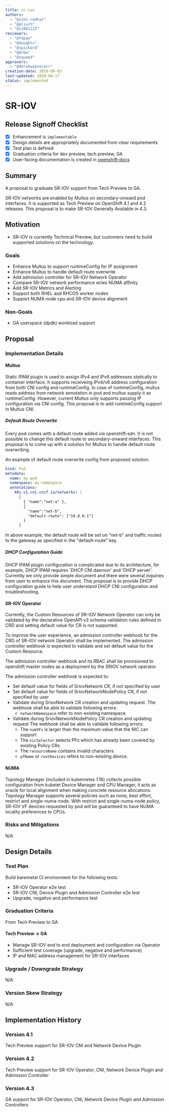 ```yaml
---
title: sr-iov
authors:
  - "@zshi-redhat"
  - "@pliurh"
  - "@s1061123"
reviewers:
  - "@fepan"
  - "@dougbtv"
  - "@vpickard"
  - "@dcbw"
  - "@squeed"
approvers:
  - "@derekwaynecarr"
creation-date: 2019-09-03
last-updated: 2020-08-17
status: implemented
---
```


# SR-IOV

## Release Signoff Checklist

- [x] Enhancement is `implementable`
- [x] Design details are appropriately documented from clear requirements
- [x] Test plan is defined
- [x] Graduation criteria for dev preview, tech preview, GA
- [x] User-facing documentation is created in [openshift-docs](https://github.com/openshift/openshift-docs/)

## Summary

A proposal to graduate SR-IOV support from Tech Preview to GA.

SR-IOV networks are enabled by Multus on secondary-onward pod interfaces.
It is supported as Tech Preview on OpenShift 4.1 and 4.2 releases.
This proposal is to make SR-IOV Generally Available in 4.3.

## Motivation

* SR-IOV is currently Technical Preview, but customers need to build supported
  solutions on the technology.

### Goals

- Enhance Multus to support runtimeConfig for IP assignment
- Enhance Multus to handle default route overwrite
- Add admission controller for SR-IOV Network Operator
- Compare SR-IOV network performance w/wo NUMA affinity
- Add SR-IOV Metrics and Alerting
- Support both RHEL and RHCOS worker nodes
- Support NUMA node cpu and SR-IOV device alignment

### Non-Goals

- GA userspace (dpdk) workload support

## Proposal

### Implementation Details

#### Multus

Static IPAM plugin is used to assign IPv4 and IPv6 addresses statically to
container interface. It supports receiveing IPv4/v6 address configuration from
both CNI config and runtimeConfig. In case of runtimeConfig, multus reads
address from network annotation in pod and multus supply it as runtimeConfig.
However, current Multus only supports passing IP configuration via CNI config.
This proposal is to add runtimeConfig support in Multus CNI.

##### Default Route Overwrite

Every pod comes with a default route added via openshift-sdn. It is not
possible to change this default route to secondary-onward interfaces.
This proposal is to come up with a solution for Multus to handle default
route overwriting.

An example of default route overwrite config from proposed solution:

```yaml
kind: Pod
metadata:
  name: my-pod
  namespace: my-namespace
  annotations:
    k8s.v1.cni.cncf.io/networks: |
      [
        { "name":"net-a" },
        {
          "name":"net-b",
          "default-route": ["10.0.0.1"]
        }
      ]
```

In above example, the default route will be set on "net-b" and traffic
routed to the gateway as specified in the "default-route" key.

##### DHCP Configuration Guide

DHCP IPAM plugin configuration is complicated due to its architecture,
for example, DHCP IPAM requires 'DHCP CNI daemon' and 'DHCP server'.
Currently we only provide simple document and there were several inquiries
from user to enhance this document. This proposal is to provide DHCP
configuration guide to help user understand DHCP CNI configuration and
troubleshooting.

#### SR-IOV Operator

Currently, the Custom Resources of SR-IOV Network Operator can only be
validated by the declarative OpenAPI v3 schema validation rules defined
in CRD and setting default value for CR is not supported.

To improve the user experience, an admission controller webhook for the
CRD of SR-IOV network Operator shall be implemented. The admission controller
webhook is expected to validate and set default value for the Custom Resource.

The admission controller webhook and its RBAC shall be provisioned to
openshift master nodes as a deployment by the SRIOV network operator.

The admission controller webhook is expected to:
- Set default value for fields of SriovNetwork CR, if not specified by user
- Set default value for fields of SriovNetworkNodePolicy CR, if not specified
  by user
- Validate during SriovNetwork CR creation and updating request. The webhook
  shall be able to validate following errors:
  - `networkNamespace` refer to non-existing namespace
- Validate during SriovNetworkNodePolicy CR creation and updating request
  The webhook shall be able to validate following errors:
  - The `numVFs` is larger than the maximum value that the NIC can support
  - The `nicSelector` selects PFs which has already been covered by existing
    Policy CRs
  - The `resourceName` contains invalid characters
  - `pfName` or `rootDevices` refers to non-existing device.

#### NUMA

Topology Manager (included in kubernetes 1.16) collects possible configuration
from kubelet Device Manager and CPU Manager, it acts as oracle for local
alignment when making concrete resource allocations. Topology Manager supports
several policies such as none, best effort, restrict and single-numa-node.
With restrict and single-numa-node policy, SR-IOV VF devices requested by pod
will be guaranteed to have NUMA locality preferences to CPUs.

### Risks and Mitigations

N/A

## Design Details

### Test Plan

Build baremetal CI environment for the following tests:

- SR-IOV Operator e2e test
- SR-IOV CNI, Device Plugin and Admission Controller e2e test
- Upgrade, negative and performance test

### Graduation Criteria

From Tech Preview to GA

#### Tech Preview -> GA

- Manage SR-IOV end to end deployment and configuration via Operator
- Sufficient test coverage (upgrade, negative and performance)
- IP and MAC address management for SR-IOV interfaces

### Upgrade / Downgrade Strategy

N/A

### Version Skew Strategy

N/A

## Implementation History

### Version 4.1

Tech Preview support for SR-IOV CNI and Network Device Plugin

### Version 4.2

Tech Preview support for SR-IOV Operator, CNI, Network Device Plugin and
Admission Controller

### Version 4.3

GA support for SR-IOV Operator, CNI, Network Device Plugin and Admission
Controllers
